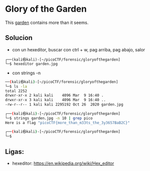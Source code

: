 # Glory of the Garden

This [garden](https://jupiter.challenges.picoctf.org/static/43c4743b3946f427e883f6b286f47467/garden.jpg) contains more than it seems.

## Solucion

 - con un hexeditor, buscar con ctrl + w, pag arriba, pag 
 abajo, salor

```
┌──(kali㉿kali)-[~/picoCTF/forensic/gloryofthegarden]
└─$ hexeditor garden.jpg 

```
 - con strings -n
 
 ```bash
 ──(kali㉿kali)-[~/picoCTF/forensic/gloryofthegarden]
└─$ ls -la
total 2252
drwxr-xr-x 2 kali kali    4096 Mar  9 16:40 .
drwxr-xr-x 3 kali kali    4096 Mar  9 16:40 ..
-rw-r--r-- 1 kali kali 2295192 Oct 26  2020 garden.jpg
                                                                                                      
┌──(kali㉿kali)-[~/picoCTF/forensic/gloryofthegarden]
└─$ strings garden.jpg -n 10 | grep pico
Here is a flag "picoCTF{more_than_m33ts_the_3y3657BaB2C}"
                                                                                                      
┌──(kali㉿kali)-[~/picoCTF/forensic/gloryofthegarden]
└─$ 

 ```

## Ligas:
- hexeditor: https://en.wikipedia.org/wiki/Hex_editor
